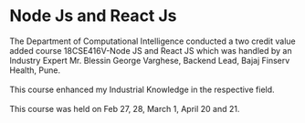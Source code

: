 # Node Js and React Js

The Department of Computational Intelligence conducted a two credit value added course 18CSE416V-Node JS and React JS which was handled by an Industry Expert Mr. Blessin George Varghese, Backend Lead, Bajaj Finserv Health, Pune. 
<br>
<br>
This course enhanced my Industrial Knowledge in the respective field.
<br>
<br>
This course was held on Feb 27, 28, March 1, April 20 and 21.

